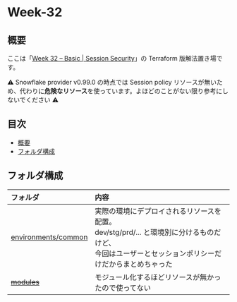 # Week-32 <!-- omit in toc -->
## 概要
ここは「[Week 32 – Basic | Session Security](https://frostyfriday.org/blog/2023/02/03/week-32-basic/)」の Terraform 版解法置き場です。

⚠️ Snowflake provider v0.99.0 の時点では Session policy リソースが無いため、代わりに**危険なリソース**を使っています。よほどのことがない限り参考にしないでください ⚠️

## 目次 <!-- omit in toc -->

- [概要](#概要)
- [フォルダ構成](#フォルダ構成)


## フォルダ構成

| フォルダ | 内容 |
|:--|:--|
| [environments/common](./environments/common) | 実際の環境にデプロイされるリソースを配置。<br>dev/stg/prd/... と環境別に分けるものだけど、<br>今回はユーザーとセッションポリシーだけだからまとめちゃった |
| [~~modules~~](./modules) | モジュール化するほどリソースが無かったので使ってない |
